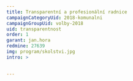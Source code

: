 ```yaml
---
title: Transparentní a profesionální radnice
campaignCategoryUid: 2018-komunalni
campaignGroupUid: volby-2018
uid: transparentnost
order: 1
garant: jan.hora
redmine: 27639
img: program/skolstvi.jpg
intro: >
  

---
```


